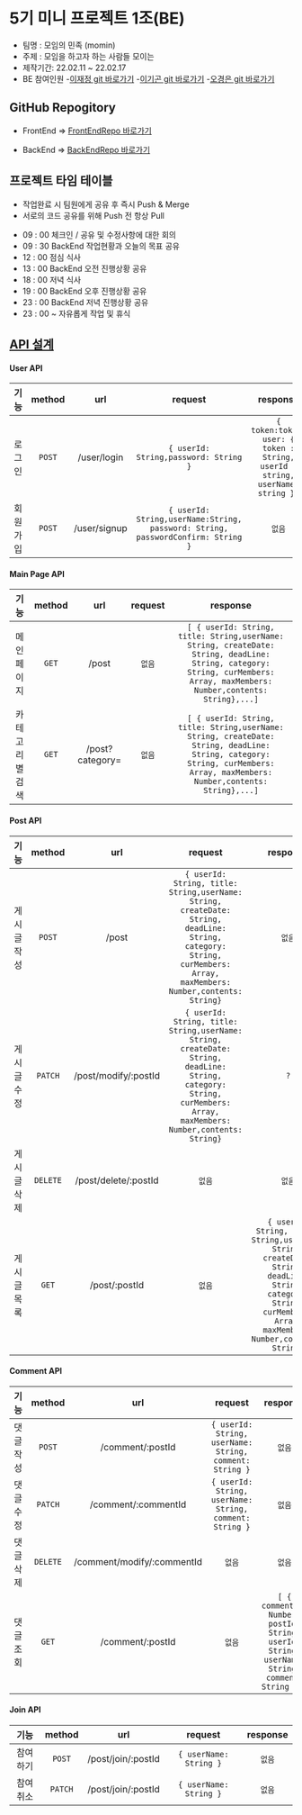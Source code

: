 # 5기 미니 프로젝트 1조(BE)
       
+ 팀명 : 모임의 민족 (momin)      
+ 주제 : 모임을 하고자 하는 사람들 모이는 
+ 제작기간: 22.02.11 ~ 22.02.17
+ BE 참여인원 
       -[이재정 git 바로가기](https://github.com/jaejeonglee)
       -[이기곤 git 바로가기](https://github.com/LeeKiGon)
       -[오경은 git 바로가기](https://github.com/KyungEunO)
       
       
       
## GitHub Repogitory      
      
- FrontEnd => [ FrontEndRepo 바로가기 ](https://github.com/borobong2/FE_momin )

- BackEnd => [ BackEndRepo 바로가기 ](https://github.com/jaejeonglee/people_of_gathering-BE)    

      
      
## 프로젝트 타임 테이블      

* 작업완료 시 팀원에게 공유 후 즉시 Push & Merge
* 서로의 코드 공유를 위해 Push 전 항상 Pull 
      
- 09 : 00 체크인 / 공유 및 수정사항에 대한 회의
- 09 : 30 BackEnd 작업현황과 오늘의 목표 공유
- 12 : 00 점심 식사
- 13 : 00 BackEnd 오전 진행상황 공유
- 18 : 00 저녁 식사
- 19 : 00 BackEnd 오후 진행상황 공유
- 23 : 00 BackEnd 저녁 진행상황 공유
- 23 : 00 ~ 자유롭게 작업 및 휴식     

      
            
                  
## [API 설계](https://www.notion.so/b9b3652faef14f26937b8fd8c8725736)       
      
#### User API      

|기능|method|url|request|response|
|:--------:|:------------:|:--------------:|:---------------:|:---------------:|
|로그인|```POST```|/user/login|```{ userId: String,password: String }```|```{ token:token, user: { token : String, userId : string, userName: string }}```|
|회원가입|```POST```|/user/signup|```{ userId: String,userName:String, password: String, passwordConfirm: String }```|```없음```|
    
#### Main Page API       

|기능|method|url|request|response|
|:--------:|:------------:|:--------------:|:---------------:|:---------------:|
|메인페이지|```GET```|/post|```없음```|```[ { userId: String, title: String,userName: String, createDate: String, deadLine: String, category: String, curMembers: Array, maxMembers: Number,contents: String},...]```|
|카테고리별 검색|```GET```|/post?category=|```없음```|```[ { userId: String, title: String,userName: String, createDate: String, deadLine: String, category: String, curMembers: Array, maxMembers: Number,contents: String},...]```|

#### Post API       

|기능|method|url|request|response|
|:--------:|:------------:|:--------------:|:---------------:|:---------------:|
|게시글 작성|```POST```|/post|```{ userId: String, title: String,userName: String, createDate: String, deadLine: String, category: String, curMembers: Array, maxMembers: Number,contents: String}```|```없음```|
|게시글 수정|```PATCH```|/post/modify/:postId|```{ userId: String, title: String,userName: String, createDate: String, deadLine: String, category: String, curMembers: Array, maxMembers: Number,contents: String}```|```?```|
|게시글 삭제|```DELETE```|/post/delete/:postId|```없음```|```없음```|
|게시글 목록|```GET```|/post/:postId|```없음```|```{ userId: String, title: String,userName: String, createDate: String, deadLine: String, category: String, curMembers: Array, maxMembers: Number,contents: String}```|
        
#### Comment API       
         
|기능|method|url|request|response|
|:--------:|:------------:|:--------------:|:---------------:|:---------------:|
|댓글 작성|```POST```|/comment/:postId|```{ userId: String, userName: String, comment: String }```|```없음```|
|댓글 수정|```PATCH```|/comment/:commentId|```{ userId: String, userName: String, comment: String }```|```없음```|
|댓글 삭제|```DELETE```|/comment/modify/:commentId|```없음```|```없음```|
|댓글 조회|```GET```|/comment/:postId|```없음```|```[ { commentId: Number, postId: String, userId: String, userName: String, comment: String },]```|

#### Join API       

|기능|method|url|request|response|
|:--------:|:------------:|:--------------:|:---------------:|:---------------:|
|참여하기|```POST```|/post/join/:postId|```{ userName: String }```|```없음```|
|참여취소|```PATCH```|/post/join/:postId|```{ userName: String }```|```없음```|

